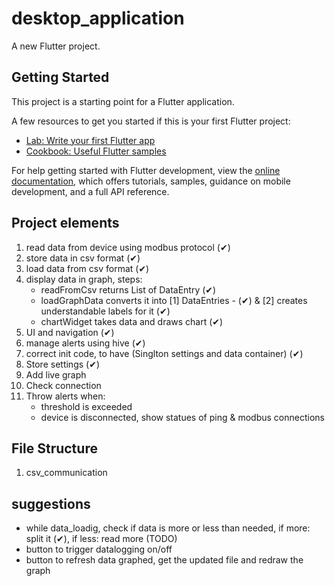 # desktop_application

A new Flutter project.

## Getting Started
<!-- TODO: Add steps of deploying the application in a different device -->
This project is a starting point for a Flutter application.

A few resources to get you started if this is your first Flutter project:

- [Lab: Write your first Flutter app](https://docs.flutter.dev/get-started/codelab)
- [Cookbook: Useful Flutter samples](https://docs.flutter.dev/cookbook)

For help getting started with Flutter development, view the
[online documentation](https://docs.flutter.dev/), which offers tutorials,
samples, guidance on mobile development, and a full API reference.

## Project elements

1. read data from device using modbus protocol (✔)
2. store data in csv format (✔)
3. load data from csv format (✔)
4. display data in graph, steps:
    - readFromCsv returns List of DataEntry (✔)
    - loadGraphData converts it into [1] DataEntries - (✔) & [2] creates understandable labels for it (✔)
    - chartWidget takes data and draws chart (✔)
5. UI and navigation (✔)
6. manage alerts using hive (✔)
7. correct init code, to have (Singlton settings and data container) (✔)
8. Store settings (✔)
9. Add live graph
10. Check connection
11. Throw alerts when:
    - threshold is exceeded
    - device is disconnected, show statues of ping & modbus connections

## File Structure

1. csv_communication

## suggestions

- while data_loadig, check if data is more or less than needed, if more: split it (✔), if less: read more (TODO)
- button to trigger datalogging on/off
- button to refresh data graphed, get the updated file and redraw the graph
